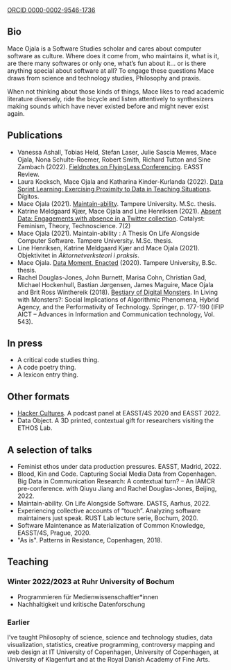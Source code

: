 [ORCID 0000-0002-9546-1736](https://orcid.org/0000-0002-9546-1736)

## Bio

Mace Ojala is a Software Studies scholar and cares about computer software as culture. Where does it come from, who maintains it, what is it, are there many softwares or only one, what’s fun about it… or is there anything special about software at all? To engage these questions Mace draws from science and technology studies, Philosophy and praxis.

When not thinking about those kinds of things, Mace likes to read academic literature diversely, ride the bicycle and listen attentively to synthesizers making sounds which have never existed before and might never exist again.

## Publications

-  Vanessa Ashall, Tobias Held, Stefan Laser, Julie Sascia Mewes, Mace Ojala, Nona Schulte-Roemer, Robert Smith, Richard Tutton and Sine Zambach (2022). [Fieldnotes on FlyingLess Conferencing](https://www.easst.net/article/fieldnotes-on-flyingless-conferencing/). EASST Review.
- Laura Kocksch, Mace Ojala and Katharina Kinder-Kurlanda (2022). [Data Sprint Learning: Exercising Proximity to Data in Teaching Situations](https://revistadigitos.com/index.php/digitos/article/view/232). Dígitos.
- Mace Ojala (2021). [Maintain-ability](https://urn.fi/URN:NBN:fi:tuni-202202031820). Tampere University. M.Sc. thesis.
- Katrine Meldgaard Kjær, Mace Ojala and Line Henriksen (2021). [Absent Data: Engagements with absence in a Twitter collection](https://doi.org/10.28968/cftt.v7i2.34563). Catalyst: Feminism, Theory, Technoscience. 7(2)
- Mace Ojala (2021). Maintain-ability : A Thesis On Life Alongside Computer Software. Tampere University. M.Sc. thesis.
- Line Henriksen, Katrine Meldgaard Kjær and Mace Ojala (2021). Objektivitet in *Aktornetverksteori i praksis*.
- Mace Ojala. [Data Moment, Enacted](https://urn.fi/URN:NBN:fi:tuni-201908152909) (2020). Tampere University, B.Sc. thesis.
- Rachel Douglas-Jones, John Burnett, Marisa Cohn, Christian Gad, Michael Hockenhull, Bastian Jørgensen, James Maguire, Mace Ojala and Brit Ross Winthereik (2018). [Bestiary of Digital Monsters](https://doi.org/10.1007/978-3-030-04091-8_13). In Living with Monsters?: Social Implications of Algorithmic Phenomena, Hybrid Agency, and the Performativity of Technology. Springer, p. 177-190 (IFIP AICT – Advances in Information and Communication technology, Vol. 543).

## In press

- A critical code studies thing.
- A code poetry thing.
- A lexicon entry thing.

## Other formats

- [Hacker Cultures](https://www.buzzsprout.com/1323889/). A podcast panel at EASST/4S 2020 and EASST 2022.
- Data Object. A 3D printed, contextual gift for researchers visiting the ETHOS Lab.

## A selection of talks

- Feminist ethos under data production pressures. EASST, Madrid, 2022.
- Blood, Kin and Code. Capturing Social Media Data from Copenhagen. Big Data in Communication Research: A contextual turn? – An IAMCR pre-conference. with Qiuyu Jiang and Rachel Douglas-Jones, Beijing, 2022.
- Maintain-ability. On Life Alongside Software. DASTS, Aarhus, 2022.
- Experiencing collective accounts of “touch”. Analyzing software maintainers just speak. RUST Lab lecture serie, Bochum, 2020.
- Software Maintenance as Materialization of Common Knowledge, EASST/4S, Prague, 2020.
- "As is". Patterns in Resistance, Copenhagen, 2018.

## Teaching

### Winter 2022/2023 at Ruhr University of Bochum

- Programmieren für Medienwissenschaftler*innen
- Nachhaltigkeit und kritische Datenforschung

### Earlier

I’ve taught Philosophy of science, science and technology studies, data visualization, statistics, creative programming, controversy mapping and web design at IT University of Copenhagen, University of Copenhagen, at University of Klagenfurt and at the Royal Danish Academy of Fine Arts.
